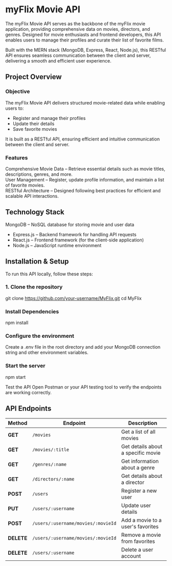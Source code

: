 # myFlix Movie API

The myFlix Movie API serves as the backbone of the myFlix movie application, providing comprehensive data on movies, directors, and genres. Designed for movie enthusiasts and frontend developers, this API enables users to manage their profiles and curate their list of favorite films.

Built with the MERN stack (MongoDB, Express, React, Node.js), this RESTful API ensures seamless communication between the client and server, delivering a smooth and efficient user experience.

## Project Overview

### Objective

The myFlix Movie API delivers structured movie-related data while enabling users to:

- Register and manage their profiles
- Update their details
- Save favorite movies

It is built as a RESTful API, ensuring efficient and intuitive communication between the client and server.

### Features

Comprehensive Movie Data – Retrieve essential details such as movie titles, descriptions, genres, and more.  
User Management – Register, update profile information, and maintain a list of favorite movies.  
RESTful Architecture – Designed following best practices for efficient and scalable API interactions.

## Technology Stack

MongoDB – NoSQL database for storing movie and user data

- Express.js – Backend framework for handling API requests
- React.js – Frontend framework (for the client-side application)
- Node.js – JavaScript runtime environment

## Installation & Setup

To run this API locally, follow these steps:

### 1. Clone the repository

git clone https://github.com/your-username/MyFlix.git
cd MyFlix

### Install Dependencies

npm install

### Configure the environment

Create a .env file in the root directory and add your MongoDB connection string and other environment variables.

### Start the server

npm start

Test the API Open Postman or your API testing tool to verify the endpoints are working correctly.

## API Endpoints

| Method     | Endpoint                           | Description                        |
| ---------- | ---------------------------------- | ---------------------------------- |
| **GET**    | `/movies`                          | Get a list of all movies           |
| **GET**    | `/movies/:title`                   | Get details about a specific movie |
| **GET**    | `/genres/:name`                    | Get information about a genre      |
| **GET**    | `/directors/:name`                 | Get details about a director       |
| **POST**   | `/users`                           | Register a new user                |
| **PUT**    | `/users/:username`                 | Update user details                |
| **POST**   | `/users/:username/movies/:movieId` | Add a movie to a user's favorites  |
| **DELETE** | `/users/:username/movies/:movieId` | Remove a movie from favorites      |
| **DELETE** | `/users/:username`                 | Delete a user account              |
